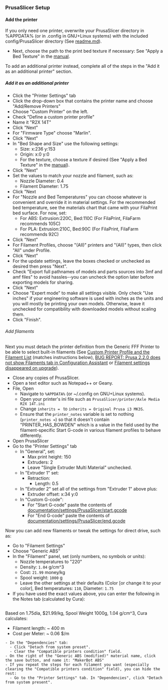 ### PrusaSlicer Setup

#### Add the printer
If you only need one printer, overwrite your PrusaSlicer directory in %APPDATA% (or in .config in GNU+Linux systems) with the included config/PrusaSlicer directory (See [readme.md](../../../readme.md)).
- Next, choose the path to the print bed texture if necessary: See "Apply a Bed Texture" in the [manual](../../manual.md).

To add an additional printer instead, complete all of the steps in the "Add it as an additional printer" section.

##### Add it as an additional printer
- Click the "Printer Settings" tab
- Click the drop-down box that contains the printer name and choose "Add/Remove Printers"
- Choose "Custom Printer" on the left.
- Check "Define a custom printer profile"
- Name it "R2X 14T"
- Click "Next"
- For "Firmware Type" choose "Marlin".
- Click "Next"
- In "Bed Shape and Size" use the following settings:
  - Size:  x:236  y:153
  - Origin:  x:0  y:0
  - For the texture, choose a texture if desired (See "Apply a Bed Texture" in the [manual](../../manual.md)).
- Click "Next"
- Set the values to match your nozzle and filament, such as:
  - Nozzle Diameter: 0.4
  - Filament Diameter: 1.75
- Click "Next
- For "Nozzle and Bed Temperatures" you can choose whatever is convenient and override it in material settings. For the recommended bed temperature, see the materials chart that came with your FilaPrint bed surface. For now, set:
  - For ABS: Extrusion:220C, Bed:110C (For FilaPrint, FilaFarm recommends 105C)
  - For PLA: Extrusion:210C, Bed:90C (For FilaPrint, FilaFarm recommends 92C)
- Click "Next"
- For Filament Profiles, choose "(All)" printers and "(All)" types, then click "All" under Profile.
- Click "Next"
- For the update settings, leave the boxes checked or unchecked as desired then press "Next".
- Check "Export full pathnames of models and parts sources into 3mf and amf files" to avoid hassles--you can uncheck the option later before exporting models for sharing.
- Click "Next"
- Choose "Expert mode" to make all settings visible. Only check "Use inches" if your engineering software is used with inches as the units and you will mostly be printing your own models. Otherwise, leave it unchecked for compatibility with downloaded models without scaling them.
- Click "Finish".

###### Add filaments
Next you must detach the printer definition from the Generic FFF Printer to be able to select built-in filaments (See [Custom Printer Profile and the Filament List](https://forum.prusaprinters.org/forum/prusaslicer/custom-printer-profile-and-the-filament-list/) (matches instructions below), [BUG REPORT: Prusa 2.2.0 does not show Filaments tab in Configuration Assistant](https://forum.prusaprinters.org/forum/prusaslicer/prusa-2-2-0-does-not-show-filaments-tab-in-configuration-assistant/) or [Filament settings disappeared on upgrade](https://github.com/prusa3d/PrusaSlicer/issues/3934)).
- Close any copies of PrusaSlicer.
- Open a text editor such as Notepad++ or Geany.
- File, Open
  - Navigate to `%APPDATA%` (or ~/.config on GNU+Linux systems).
  - Open your printer's ini file such as `PrusaSlicer/printer/Axle Media R2X 14T.ini`
  - Change `inherits = ` to `inherits = Original Prusa i3 MK3S`.
  - Ensure that the `printer_notes` variable is set to nothing (`printer_notes =`) so that it doesn't contain "PRINTER_HAS_BOWDEN" which is a value in the field used by the filament-specific Start G-code in various filament profiles to behave differently.
- Open PrusaSlicer
- Go to the "Printer Settings" tab
  - In "General", set:
    - Max print height: 150
    - Extruders: 2
    - Leave "Single Extruder Multi Material" unchecked.
  - In "Extruder 1" set:
    - Retraction:
      - Length: 0.5
  - In "Extruder 2" set all of the settings from "Extruder 1" above plus:
    - Extruder offset: x:34 y:0
  - In "Custom G-code":
    - For "Start G-code" paste the contents of [documentation/settings/PrusaSlicer/start.gcode](start.gcode)
    - For "End G-code" paste the contents of [documentation/settings/PrusaSlicer/end.gcode](end.gcode)

Now you can add new filaments or tweak the settings for direct drive, such as:
- Go to "Filament Settings"
- Choose "Generic ABS"
- In the "Filament" panel, set (only numbers, no symbols or units):
  - Nozzle temperatures to "220"
  - Density: `1.04` g/cm^3
  - Cost: `21.99` money/kg
  - Spool weight: `1000` g
  - Leave the other settings at their defaults (Color [or change it to your color], Bed temperatures: `110`, Diameter: `1.75`
- If you have used the exact values above, you can enter the following in the Notes tab (calculated by Cura):
  ```
Based on 1.75dia, $21.99/kg, Spool Weight 1000g, 1.04 g/cm^3, Cura calculates:
- Filament length: ~ 400 m
- Cost per Meter: ~ 0.06 $/m
```
- In the "Dependencies" tab:
  - Click "Detach from system preset".
  - Clear the "Compatible printers condition" field.
- On the right of the "Generic ABS (modified)" material name, click the save button, and name it: "MakerBot ABS"
- If you repeat the steps for each filament you want (especially clearing the "Compatible printers condition" field), you can hide the rest:
  - Go to the "Printer Settings" tab. In "Dependencies", click "Detach from system present".

